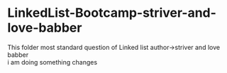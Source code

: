# LinkedList-Bootcamp-striver-and-love-babber
This folder most standard question of Linked list
 author->striver and love babber 
 <br> i am doing something changes 

